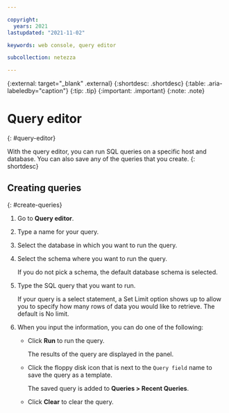 ```yaml
---

copyright:
  years: 2021
lastupdated: "2021-11-02"

keywords: web console, query editor

subcollection: netezza

---
```


{:external: target="_blank" .external}
{:shortdesc: .shortdesc}
{:table: .aria-labeledby="caption"}
{:tip: .tip}
{:important: .important}
{:note: .note}

# Query editor
{: #query-editor}

With the query editor, you can run SQL queries on a specific host and database. You can also save any of the queries that you create.
{: shortdesc}

## Creating queries
{: #create-queries}

1. Go to **Query editor**.
1. Type a name for your query.
1. Select the database in which you want to run the query.
1. Select the schema where you want to run the query.

   If you do not pick a schema, the default database schema is selected.
   
1. Type the SQL query that you want to run.

   If your query is a select statement, a Set Limit option shows up to allow you to specify how many rows of data you would like to retrieve. The default is No limit.

1. When you input the information, you can do one of the following:

   - Click **Run** to run the query.
     
     The results of the query are displayed in the panel.

   - Click the floppy disk icon that is next to the `Query field` name to save the query as a template.

     The saved query is added to **Queries > Recent Queries**.

   - Click **Clear** to clear the query.

